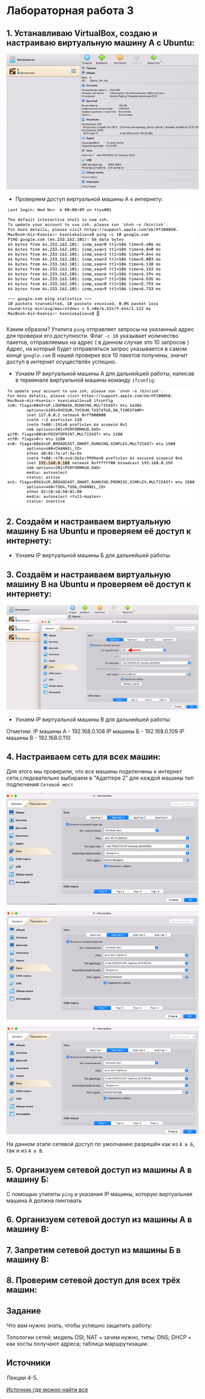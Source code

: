 # Лабораторная работа 3
## 1. Устанавливаю VirtualBox, создаю и настраиваю виртуальную машину А с Ubuntu:
   
![image](vmA.png)

- Проверяем доступ виртуальной машины А к интернету:

![image](inetA.png)

Каким образом?
Утилита `ping` отправляет запросы на указанный адрес для проверки его доступности.
Флаг `-с 10` указывает количество пакетов, отправляемых на адрес ( в данном случае это 10 запросов )
Адрес, на который будет отправляться запрос указывается в самом конце `google.com`
В нашей проверке все 10 пакетов получены, значит доступ в интернет осуществлён успешно.

- Узнаем IP виртуальной машины А для дальнейшей работы, написав в терминале виртуальной машины команду `ifconfig`:

![image](ipA.png)

## 2. Создаём и настраиваем виртуальную машину Б на Ubuntu и проверяем её доступ к интернету:

- Узнаем IP виртуальной машины Б для дальнейшей работы:

## 3. Создаём и настраиваем виртуальную машину В на Ubuntu и проверяем её доступ к интернету:

![image](proverkaseti2.png)
   
- Узнаем IP виртуальной машины В для дальнейшей работы:

Отметим:
IP машины А - 192.168.0.108
IP машины Б - 192.168.0.109
IP машины В - 192.168.0.110

## 4. Настраиваем сеть для всех машин:

Для этого мы проверили, что все машины подключены к интернет сети,следовательно выбираем в "Адаптере 2" для каждой машины тип подлючения `Сетевой мост`

![image](setevoeAB.png)

![image](setevoeB.png)

![image](setevoeC.png)

На данном этапе сетевой доступ по умолчанию разрешён как из `А в Б`, так и из `А в В`.

## 5. Организуем сетевой доступ из машины А в машину Б:
С помощью утилиты `ping` и указания IP машины, которую виртуальная машина А должна пинговать




## 6. Организуем сетевой доступ из машины А в машину В:



## 7. Запретим сетевой доступ из машины Б в машину В:



## 8. Проверим сетевой доступ для всех трёх машин:

## Задание


Что вам нужно знать, чтобы успешно защитить работу:

Топологии сетей; модель OSI; NAT + зачем нужно, типы; DNS; DHCP + как хосты получают адреса; таблица маршрутизации.

## Источники

Лекции 4-5.

[Источник где можно найти все](https://google.com)
